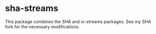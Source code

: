 # sha-streams

This package combines the SHA and io-streams packages. See my SHA fork for the
necessary modifications.
